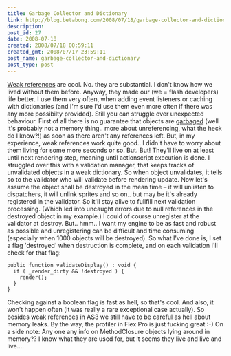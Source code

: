 ```yaml
---
title: Garbage Collector and Dictionary
link: http://blog.betabong.com/2008/07/18/garbage-collector-and-dictionary/
description: 
post_id: 27
date: 2008-07-18
created: 2008/07/18 00:59:11
created_gmt: 2008/07/17 23:59:11
post_name: garbage-collector-and-dictionary
post_type: post
---
```



[Weak references](http://dispatchevent.org/mims/creating-weak-references-in-as3/) are cool. No. they are substantial. I don't know how we lived without them before. Anyway, they made our (we = flash developers) life better. I use them very often, when adding event listeners or caching with dictionaries (and I'm sure I'd use them even more often if there was any more possibilty provided). Still you can struggle over unexpected behaviour. First of all there is no guarantee that objects are [garbaged](http://www.adobe.com/devnet/flashplayer/articles/garbage_collection.html) (well it's probably not a memory thing.. more about unreferencing, what the heck do I know?!) as soon as there aren't any references left. But, in my experience, weak references work quite good.. I didn't have to worry about them living for some more seconds or so. But. But! They'll live on at least until next rendering step, meaning until actionscript execution is done. I struggled over this with a validation manager, that keeps tracks of unvalidated objects in a weak dictionary. So when object unvalidates, it tells so to the validator who will validate before rendering update. Now let's assume the object shall be destroyed in the mean time – it will unlisten to dispatchers, it will unlink sprites and so on.. but may be it's already registered in the validator. So it'll stay alive to fullfill next validation processing. (Which led into uncaught errors due to null references in the destroyed object in my example.) I could of course unregister at the validator at destroy. But.. hmm.. I want my engine to be as fast and robust as possible and unregistering can be difficult and time consuming (especially when 1000 objects will be destroyed). So what I've done is, I set a flag 'destroyed' when destruction is complete, and on each validation I'll check for that flag: 
    
    
    public function validateDisplay() : void {
      if ( _render_dirty && !destroyed ) {
        render();
      }
    }

Checking against a boolean flag is fast as hell, so that's cool. And also, it won't happen often (it was really a rare exceptional case actually). So besides weak references in AS3 we still have to be careful as hell about memory leaks. By the way, the profiler in Flex Pro is just fucking great :-) On a side note: Any one any info on MethodClosure objects lying around in memory?? I know what they are used for, but it seems they live and live and live....
